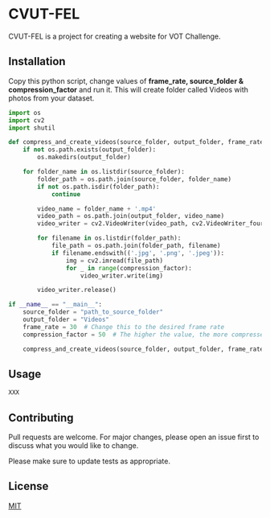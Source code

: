 # CVUT-FEL

CVUT-FEL is a project for creating a website for VOT Challenge.

## Installation

Copy this python script, change values of <b>frame_rate, source_folder & compression_factor</b> and run it. This will create folder called Videos with photos from your dataset.

```python
import os
import cv2
import shutil

def compress_and_create_videos(source_folder, output_folder, frame_rate=30, compression_factor=50):
    if not os.path.exists(output_folder):
        os.makedirs(output_folder)

    for folder_name in os.listdir(source_folder):
        folder_path = os.path.join(source_folder, folder_name)
        if not os.path.isdir(folder_path):
            continue

        video_name = folder_name + '.mp4'
        video_path = os.path.join(output_folder, video_name)
        video_writer = cv2.VideoWriter(video_path, cv2.VideoWriter_fourcc(*'XVID'), frame_rate, (640, 480))

        for filename in os.listdir(folder_path):
            file_path = os.path.join(folder_path, filename)
            if filename.endswith(('.jpg', '.png', '.jpeg')):
                img = cv2.imread(file_path)
                for _ in range(compression_factor):
                    video_writer.write(img)

        video_writer.release()

if __name__ == "__main__":
    source_folder = "path_to_source_folder"
    output_folder = "Videos"
    frame_rate = 30  # Change this to the desired frame rate
    compression_factor = 50  # The higher the value, the more compressed the video will be

    compress_and_create_videos(source_folder, output_folder, frame_rate, compression_factor)
```

## Usage

```python
XXX
```

## Contributing

Pull requests are welcome. For major changes, please open an issue first
to discuss what you would like to change.

Please make sure to update tests as appropriate.

## License

[MIT](https://choosealicense.com/licenses/mit/)
